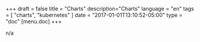 +++
draft = false
title = "Charts"
description="Charts"
language = "en"
tags = [
    "charts",
    "kubernetes"
]
date = "2017-01-01T13:10:52-05:00"
type = "doc"
[menu.doc]
+++

n/a
